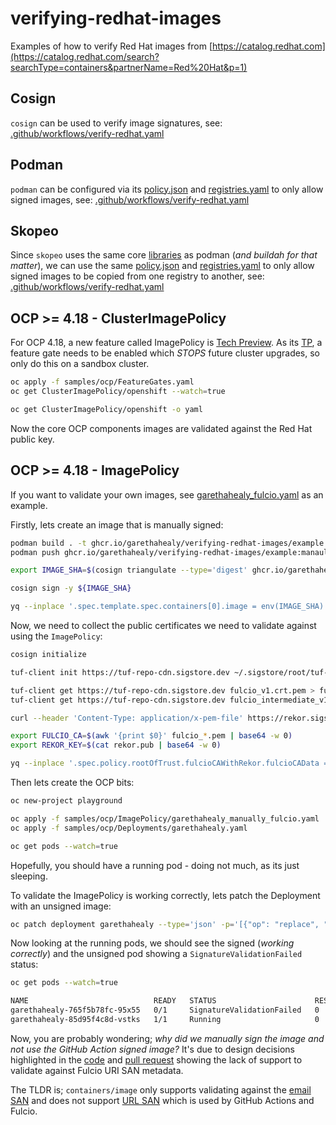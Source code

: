 # verifying-redhat-images

Examples of how to verify Red Hat images from [https://catalog.redhat.com](https://catalog.redhat.com/search?searchType=containers&partnerName=Red%20Hat&p=1)

## Cosign
`cosign` can be used to verify image signatures, see: [.github/workflows/verify-redhat.yaml](https://github.com/garethahealy/verifying-redhat-images/blob/main/.github/workflows/verify-redhat.yaml#L24-L31)

## Podman
`podman` can be configured via its [policy.json](samples/HOME/.config/containers/policy-ubi9.json) and [registries.yaml](samples/HOME/.config/containers/registries.d/sigstore-registries.yaml)
to only allow signed images, see: [.github/workflows/verify-redhat.yaml](https://github.com/garethahealy/verifying-redhat-images/blob/main/.github/workflows/verify-redhat.yaml#L44-L72)

## Skopeo

Since `skopeo` uses the same core [libraries](https://github.com/containers) as podman (_and buildah for that matter_),
we can use the same [policy.json](samples/HOME/.config/containers/policy-ubi9.json) and [registries.yaml](samples/HOME/.config/containers/registries.d/sigstore-registries.yaml)
to only allow signed images to be copied from one registry to another, see: [.github/workflows/verify-redhat.yaml](https://github.com/garethahealy/verifying-redhat-images/blob/main/.github/workflows/verify-redhat.yaml#L85-L108)

## OCP >= 4.18 - ClusterImagePolicy

For OCP 4.18, a new feature called ImagePolicy is [Tech Preview](https://docs.redhat.com/en/documentation/openshift_container_platform/4.18/html-single/nodes/index#nodes-sigstore-configure-parameters_nodes-sigstore-using).
As its [TP](https://access.redhat.com/support/offerings/techpreview/), a feature gate needs to be enabled which *STOPS* future cluster upgrades, so only do this on a sandbox cluster.

```bash
oc apply -f samples/ocp/FeatureGates.yaml
oc get ClusterImagePolicy/openshift --watch=true

oc get ClusterImagePolicy/openshift -o yaml
```

Now the core OCP components images are validated against the Red Hat public key.

## OCP >= 4.18 - ImagePolicy

If you want to validate your own images, see [garethahealy_fulcio.yaml](samples/ocp/ImagePolicy/garethahealy_manually_fulcio.yaml) as an example.

Firstly, lets create an image that is manually signed:

```bash
podman build . -t ghcr.io/garethahealy/verifying-redhat-images/example:manaully-signed --platform linux/amd64
podman push ghcr.io/garethahealy/verifying-redhat-images/example:manaully-signed

export IMAGE_SHA=$(cosign triangulate --type='digest' ghcr.io/garethahealy/verifying-redhat-images/example:manaully-signed)

cosign sign -y ${IMAGE_SHA}

yq --inplace '.spec.template.spec.containers[0].image = env(IMAGE_SHA)' samples/ocp/Deployments/garethahealy.yaml
```

Now, we need to collect the public certificates we need to validate against using the `ImagePolicy`:

```bash
cosign initialize

tuf-client init https://tuf-repo-cdn.sigstore.dev ~/.sigstore/root/tuf-repo-cdn.sigstore.dev/root.json

tuf-client get https://tuf-repo-cdn.sigstore.dev fulcio_v1.crt.pem > fulcio_v1.crt.pem
tuf-client get https://tuf-repo-cdn.sigstore.dev fulcio_intermediate_v1.crt.pem > fulcio_intermediate_v1.crt.pem

curl --header 'Content-Type: application/x-pem-file' https://rekor.sigstore.dev/api/v1/log/publicKey > rekor.pub

export FULCIO_CA=$(awk '{print $0}' fulcio_*.pem | base64 -w 0)
export REKOR_KEY=$(cat rekor.pub | base64 -w 0)

yq --inplace '.spec.policy.rootOfTrust.fulcioCAWithRekor.fulcioCAData = env(FULCIO_CA), .spec.policy.rootOfTrust.fulcioCAWithRekor.rekorKeyData = env(REKOR_KEY)' samples/ocp/ImagePolicy/garethahealy_manually_fulcio.yaml
```

Then lets create the OCP bits:

```bash
oc new-project playground

oc apply -f samples/ocp/ImagePolicy/garethahealy_manually_fulcio.yaml
oc apply -f samples/ocp/Deployments/garethahealy.yaml

oc get pods --watch=true
```

Hopefully, you should have a running pod - doing not much, as its just sleeping.

To validate the ImagePolicy is working correctly, lets patch the Deployment with an unsigned image:

```bash
oc patch deployment garethahealy --type='json' -p='[{"op": "replace", "path": "/spec/template/spec/containers/0/image", "value":"ghcr.io/garethahealy/verifying-redhat-images/example:unsigned"}]'
```

Now looking at the running pods, we should see the signed (_working correctly_) and the unsigned pod showing a `SignatureValidationFailed` status:

```bash
oc get pods --watch=true

NAME                            READY   STATUS                      RESTARTS   AGE
garethahealy-765f5b78fc-95x55   0/1     SignatureValidationFailed   0          3s
garethahealy-85d95f4c8d-vstks   1/1     Running                     0          40s
```

Now, you are probably wondering; _why did we manually sign the image and not use the GitHub Action signed image?_
It's due to design decisions highlighted in the [code](https://github.com/containers/image/blob/v5.36.1/signature/fulcio_cert.go#L173-L181)
and [pull request](https://github.com/containers/image/pull/2235) showing the lack of support to validate against Fulcio URI SAN
metadata.

The TLDR is; `containers/image` only supports validating against the [email SAN](https://search.sigstore.dev/?logIndex=406429900) and
does not support [URL SAN](https://search.sigstore.dev/?logIndex=406064670) which is used by GitHub Actions and Fulcio.
